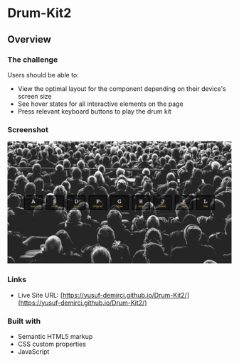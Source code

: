 # Drum-Kit2

## Overview

### The challenge

Users should be able to:

- View the optimal layout for the component depending on their device's screen size
- See hover states for all interactive elements on the page
- Press relevant keyboard buttons to play the drum kit

### Screenshot

![./screenshot.png](./images/screenshot.png)

### Links

- Live Site URL: [https://yusuf-demirci.github.io/Drum-Kit2/](https://yusuf-demirci.github.io/Drum-Kit2/)

### Built with

- Semantic HTML5 markup
- CSS custom properties
- JavaScript



